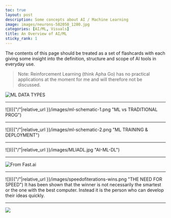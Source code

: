 ```yaml
---
toc: true
layout: post
description: Some concepts about AI / Machine Learning
image: images/neurons-582050_1280.jpg
categories: [AI/ML, Visuals]
title: An Overview of AI/ML
sticky_rank: 1
---
```


The contents of this page should be treated as a set of flashcards with each giving some insight into the definition, structure and scope of AI tools in everyday use. 
>  Note: Reinforcement Learning (think Apha Go) has no practical applications at the moment for me and will therefore not be discussed.


![]({{"/"|relative_url}}/images/ai-makeup.png "ML DATA TYPES")

---

![]({{"/"|relative_url }}/images/ml-schematic-1.png "ML vs TRADITIONAL PROG")

---

![]({{"/"|relative_url }}/images/ml-schematic-2.png "ML TRAINING & DEPLOYMENT")

---

![]({{"/"|relative_url }}/images/MLIADL.jpg "AI-ML-DL")

---

![From Fast.ai]({{"/"|relative_url}}/images/fastai-avenues.png "AI/ML Usage Landscape")

---

![]({{"/"|relative_url }}/images/speedofiterations-wins.png "THE NEED FOR SPEED")
It has been shown that the winner is not necessarily the smartest or the one with the best computer. Instead it is the person who can develop their ideas quickly.

---

![]({{"/"|relative_url}}/images/onpointai_logo.gif)

